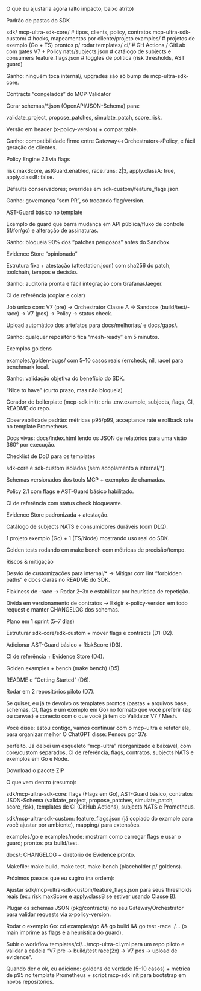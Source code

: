 O que eu ajustaria agora (alto impacto, baixo atrito)

Padrão de pastas do SDK

sdk/
  mcp-ultra-sdk-core/           # tipos, clients, policy, contratos
  mcp-ultra-sdk-custom/         # hooks, mapeamentos por cliente/projeto
  examples/                     # projetos de exemplo (Go + TS) prontos p/ rodar
  templates/
    ci/                         # GH Actions / GitLab com gates V7 + Policy
    nats/subjects.json          # catálogo de subjects e consumers
    feature_flags.json          # toggles de política (risk thresholds, AST guard)


Ganho: ninguém toca internal/, upgrades são só bump de mcp-ultra-sdk-core.

Contracts “congelados” do MCP-Validator

Gerar schemas/*.json (OpenAPI/JSON-Schema) para:

validate_project, propose_patches, simulate_patch, score_risk.

Versão em header (x-policy-version) + compat table.

Ganho: compatibilidade firme entre Gateway↔Orchestrator↔Policy, e fácil geração de clientes.

Policy Engine 2.1 via flags

risk.maxScore, astGuard.enabled, race.runs: 2|3, apply.classA: true, apply.classB: false.

Defaults conservadores; overrides em sdk-custom/feature_flags.json.

Ganho: governança “sem PR”, só trocando flag/version.

AST-Guard básico no template

Exemplo de guard que barra mudança em API pública/fluxo de controle (if/for/go) e alteração de assinaturas.

Ganho: bloqueia 90% dos “patches perigosos” antes do Sandbox.

Evidence Store “opinionado”

Estrutura fixa + atestação (attestation.json) com sha256 do patch, toolchain, tempos e decisão.

Ganho: auditoria pronta e fácil integração com Grafana/Jaeger.

CI de referência (copiar e colar)

Job único com: V7 (pre) → Orchestrator Classe A → Sandbox (build/test/-race) → V7 (pos) → Policy → status check.

Upload automático dos artefatos para docs/melhorias/ e docs/gaps/.

Ganho: qualquer repositório fica “mesh-ready” em 5 minutos.

Exemplos goldens

examples/golden-bugs/ com 5–10 casos reais (errcheck, nil, race) para benchmark local.

Ganho: validação objetiva do benefício do SDK.

“Nice to have” (curto prazo, mas não bloqueia)

Gerador de boilerplate (mcp-sdk init): cria .env.example, subjects, flags, CI, README do repo.

Observabilidade padrão: métricas p95/p99, acceptance rate e rollback rate no template Prometheus.

Docs vivas: docs/index.html lendo os JSON de relatórios para uma visão 360° por execução.

Checklist de DoD para os templates

 sdk-core e sdk-custom isolados (sem acoplamento a internal/*).

 Schemas versionados dos tools MCP + exemplos de chamadas.

 Policy 2.1 com flags e AST-Guard básico habilitado.

 CI de referência com status check bloqueante.

 Evidence Store padronizada + atestação.

 Catálogo de subjects NATS e consumidores duráveis (com DLQ).

 1 projeto exemplo (Go) + 1 (TS/Node) mostrando uso real do SDK.

 Golden tests rodando em make bench com métricas de precisão/tempo.

Riscos & mitigação

Desvio de customizações para internal/* → Mitigar com lint “forbidden paths” e docs claras no README do SDK.

Flakiness de -race → Rodar 2–3x e estabilizar por heurística de repetição.

Dívida em versionamento de contratos → Exigir x-policy-version em todo request e manter CHANGELOG dos schemas.

Plano em 1 sprint (5–7 dias)

Estruturar sdk-core/sdk-custom + mover flags e contracts (D1–D2).

Adicionar AST-Guard básico + RiskScore (D3).

CI de referência + Evidence Store (D4).

Golden examples + bench (make bench) (D5).

README e “Getting Started” (D6).

Rodar em 2 repositórios piloto (D7).

Se quiser, eu já te devolvo os templates prontos (pastas + arquivos base, schemas, CI, flags e um exemplo em Go) no formato que você preferir (zip ou canvas) e conecto com o que você já tem do Validator V7 / Mesh.

Você disse:
estou contigo, vamos continuar com o mcp-ultra e refator ele, para organizar melhor
O ChatGPT disse:
Pensou por 37s

perfeito. Já deixei um esqueleto “mcp-ultra” reorganizado e baixável, com core/custom separados, CI de referência, flags, contratos, subjects NATS e exemplos em Go e Node.

Download o pacote ZIP

O que vem dentro (resumo):

sdk/mcp-ultra-sdk-core: flags (Flags em Go), AST-Guard básico, contratos JSON-Schema (validate_project, propose_patches, simulate_patch, score_risk), templates de CI (GitHub Actions), subjects NATS e Prometheus.

sdk/mcp-ultra-sdk-custom: feature_flags.json (já copiado do example para você ajustar por ambiente), mapping/ para extensões.

examples/go e examples/node: mostram como carregar flags e usar o guard; prontos pra build/test.

docs/: CHANGELOG + diretório de Evidence pronto.

Makefile: make build, make test, make bench (placeholder p/ goldens).

Próximos passos que eu sugiro (na ordem):

Ajustar sdk/mcp-ultra-sdk-custom/feature_flags.json para seus thresholds reais (ex.: risk.maxScore e apply.classB se estiver usando Classe B).

Plugar os schemas JSON (pkg/contracts) no seu Gateway/Orchestrator para validar requests via x-policy-version.

Rodar o exemplo Go: cd examples/go && go build && go test -race ./... (o main imprime as flags e a heurística do guard).

Subir o workflow templates/ci/.../mcp-ultra-ci.yml para um repo piloto e validar a cadeia “V7 pre → build/test race(2x) → V7 pos → upload de evidence”.

Quando der o ok, eu adiciono: goldens de verdade (5–10 casos) + métrica de p95 no template Prometheus + script mcp-sdk init para bootstrap em novos repositórios.

